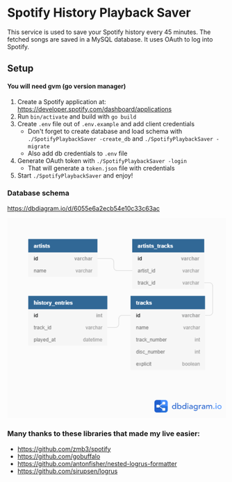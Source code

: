 # Spotify History Playback Saver
This service is used to save your Spotify history every 45 minutes. The fetched songs are saved in a MySQL database.
It uses OAuth to log into Spotify.

## Setup
#### You will need gvm (go version manager)

1. Create a Spotify application at: https://developer.spotify.com/dashboard/applications
2. Run `bin/activate` and build with `go build`
3. Create `.env` file out of `.env.example` and add client credentials
    + Don't forget to create database and load schema with `./SpotifyPlaybackSaver -create_db` and `./SpotifyPlaybackSaver -migrate`
    + Also add db credentials to `.env` file
4. Generate OAuth token with `./SpotifyPlaybackSaver -login`
    + That will generate a `token.json` file with credentials
5. Start `./SpotifyPlaybackSaver` and enjoy!

### Database schema
https://dbdiagram.io/d/6055e6a2ecb54e10c33c63ac

![Database](assets/SpotifyHistoryPlaybackSaver.png "Database")

### Many thanks to these libraries that made my live easier:
+ https://github.com/zmb3/spotify
+ https://github.com/gobuffalo
+ https://github.com/antonfisher/nested-logrus-formatter
+ https://github.com/sirupsen/logrus
